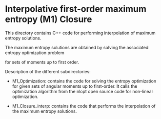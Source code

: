 # Interpolative first-order maximum entropy (M1) Closure

This directory contains C++ code for performing interpolation of maximum entropy solutions.

The maximum entropy solutions are obtained by solving the associated entropy optimization problem

for sets of moments up to first order.

Description of the different subdirectories:

- M1_Optimization: contains the code for solving the entropy optimization for given sets of angular 
  moments up to first-order. It calls the optimization algorithm from the nlopt open source code 
  for non-linear optimization.

- M1_Closure_interp: contains the code that performs the interpolation of the maximum entropy solutions.
